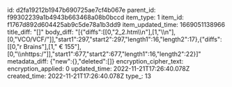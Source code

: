 id: d2fa19212b1947b690725ae7cf4b067e
parent_id: f99302239a1b4943b663468a08b0bccd
item_type: 1
item_id: f1767d892d604425ab9c5de78a1b3dd9
item_updated_time: 1669051138966
title_diff: "[]"
body_diff: "[{\"diffs\":[[0,\"2_2.htm\\\n\"],[1,\"\\\n\"],[0,\"VCO/VCF/\"]],\"start1\":297,\"start2\":297,\"length1\":16,\"length2\":17},{\"diffs\":[[0,\"r Brains\"],[1,\" € 155\"],[0,\"\\\nhttps:/\"]],\"start1\":677,\"start2\":677,\"length1\":16,\"length2\":22}]"
metadata_diff: {"new":{},"deleted":[]}
encryption_cipher_text: 
encryption_applied: 0
updated_time: 2022-11-21T17:26:40.078Z
created_time: 2022-11-21T17:26:40.078Z
type_: 13